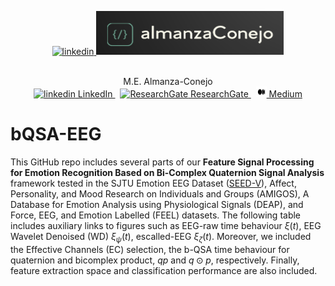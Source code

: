 <p align="center">
  <a href="https://example.com/">
    <img src="https://www.ugto.mx/images/escudo-guia-imagen.png" width=88 height=70 alt="linkedin"> <img src="https://github.com/Almanza-Conejo/imagesRepo/blob/main/almCon.png" alt="Almanza-Conejo" width=300 height=70>
  </a>
  <p align="center">
    <br>
    M.E. Almanza-Conejo</h2>
    <br>
    <a href="https://www.linkedin.com/in/oalmanzaconejo/" rel="nofollow noreferrer">
    <img src="https://i.stack.imgur.com/gVE0j.png" alt="linkedin"> LinkedIn
    </a> &nbsp; 
    <a href="https://www.researchgate.net/profile/Oscar-Almanza-Conejo" rel="nofollow noreferrer">
    <img src="https://user-images.githubusercontent.com/54937357/126514422-ba0e7de1-cbc2-4186-94d9-39e8a22c1c78.png" width="14" height="14" alt="ResearchGate"> ResearchGate
    </a> &nbsp;
    <a href="https://medium.com/@almanzaConejo" rel="nofollow noreferrer">
    <img src="https://raw.githubusercontent.com/Medium/medium-logos/master/03_Symbol/01_Black/PNG/RGB/Medium-Symbol-Black-RGB%401x.png" width="17" height="17" alt="linkedin"> Medium
  </a>
  </p>
</p>

# bQSA-EEG

This GitHub repo includes several parts of our **Feature Signal Processing for Emotion Recognition Based on Bi-Complex Quaternion Signal Analysis** framework tested in the SJTU Emotion EEG Dataset ([SEED-V](https://github.com/Almanza-Conejo/bQSA-EEG/blob/main/images/SEED-V/SEED-V%20b-QSA%20processing.md)), Affect, Personality, and Mood Research on Individuals and Groups (AMIGOS), A Database for Emotion Analysis using Physiological Signals (DEAP), and Force, EEG, and Emotion Labelled (FEEL) datasets. The following table includes auxiliary links to figures such as EEG-raw time behaviour $\xi\left(t\right)$, EEG Wavelet Denoised (WD) $\xi_{\psi}\left(t\right)$, escalled-EEG $\xi_{\zeta}\left(t\right)$. Moreover, we included the Effective Channels (EC) selection, the b-QSA time behaviour for quaternion and bicomplex product, $qp$ and $q \odot p$, respectively. Finally, feature extraction space and classification performance are also included. 

